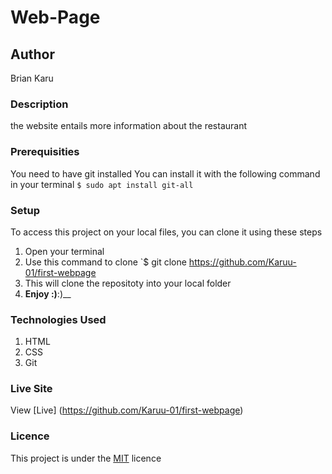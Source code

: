 # Web-Page
## Author
Brian Karu
### Description
the website entails more information about the restaurant
### Prerequisities
You need to have git installed
You can install it with the following command in your terminal
`$ sudo apt install git-all`
### Setup
To access this project on your local files, you can clone it using these steps
1. Open your terminal
1. Use this command to clone `$ git clone
https://github.com/Karuu-01/first-webpage
1. This will clone the repositoty into your local folder
1. __Enjoy :)__:)__
### Technologies Used
1. HTML
1. CSS
1. Git
### Live Site
View [Live] (https://github.com/Karuu-01/first-webpage)
### Licence
This project is under the  [MIT](LICENSE) licence